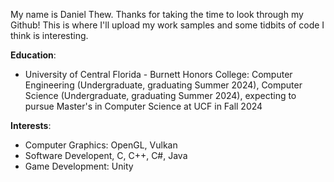 My name is Daniel Thew. Thanks for taking the time to look through my Github! This is where I'll upload my work samples and some tidbits of code I think is interesting.

**Education**:
- University of Central Florida - Burnett Honors College: Computer Engineering (Undergraduate, graduating Summer 2024), Computer Science (Undergraduate, graduating Summer 2024), expecting to pursue Master's in Computer Science at UCF in Fall 2024

**Interests**:
- Computer Graphics: OpenGL, Vulkan
- Software Developent, C, C++, C#, Java
- Game Development: Unity
